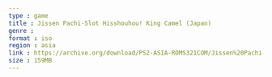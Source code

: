 ```yaml
---
type : game
title : Jissen Pachi-Slot Hisshouhou! King Camel (Japan)
genre : 
format : iso
region : asia
link : https://archive.org/download/PS2-ASIA-ROMS321COM/Jissen%20Pachi-Slot%20Hisshouhou%21%20King%20Camel%20%28Japan%29.7z
size : 159MB
---
```

